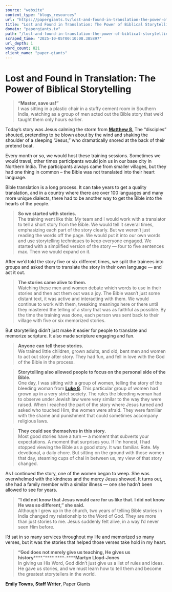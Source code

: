 ```yaml
---
source: "website"
content_type: "blogs_resources"
url: "https://papergiants.tv/lost-and-found-in-translation-the-power-of-biblical-storytelling/"
title: "Lost and Found in Translation: The Power of Biblical Storytelling"
domain: "papergiants.tv"
path: "/lost-and-found-in-translation-the-power-of-biblical-storytelling/"
scraped_time: "2025-10-05T00:10:08.385897"
url_depth: 1
word_count: 821
client_name: "paper-giants"
---
```


# Lost and Found in Translation: The Power of Biblical Storytelling

> ****“Master, save us!”****  
I was sitting in a plastic chair in a stuffy cement room in Southern India, watching as a group of men acted out the Bible story that we’d taught them only hours earlier.

Today’s story was Jesus calming the storm from [****Matthew 8****.](https://www.biblegateway.com/passage/?search=matthew+8%3A23-27&version=NIV) The “disciples” shouted, pretending to be blown about by the wind and shaking the shoulder of a sleeping “Jesus,” who dramatically snored at the back of their pretend boat.

Every month or so, we would host these training sessions. Sometimes we would travel, other times participants would join us in our base city in Northern India. The participants always came from smaller villages, but they had one thing in common – the Bible was not translated into their heart language.

Bible translation is a long process. It can take years to get a quality translation, and in a country where there are over 100 languages and many more unique dialects, there had to be another way to get the Bible into the hearts of the people.

> ****So we started with stories.****  
The training went like this: My team and I would work with a translator to tell a short story from the Bible. We would tell it several times, emphasizing each part of the story clearly. But we weren’t just reading the words off the page. We would put it into our own words and use storytelling techniques to keep everyone engaged. We started with a simplified version of the story — four to five sentences max. Then we would expand on it.

After we’d told the story five or six different times, we split the trainees into groups and asked them to translate the story in their own language — and act it out.

> ****The stories came alive to them.****  
Watching these men and women debate which words to use in their stories and then act them out was a joy. The Bible wasn’t just some distant text, it was active and interacting with them. We would continue to work with them, tweaking meanings here or there until they mastered the telling of a story that was as faithful as possible. By the time the training was done, each person was sent back to their village with five or six memorized stories.

But storytelling didn’t just make it easier for people to translate and memorize scripture. It also made scripture engaging and fun.

> ****Anyone**** ****can**** ****tell these stories.****  
We trained little children, grown adults, and old, bent men and women to act out story after story. They had fun, and fell in love with the God of the Bible in the process.

> ****Storytelling also allowed people to focus on the personal side of the Bible.****  
One day, I was sitting with a group of women, telling the story of the bleeding woman from [****Luke 8****](https://www.biblegateway.com/passage/?search=luke+8%3A40-56&version=NIV). This particular group of women had grown up in a very strict society. The rules the bleeding woman had to observe under Jewish law were very similar to the way they were raised. When I reached the part of the story where Jesus turned and asked who touched Him, the women were afraid. They were familiar with the shame and punishment that could sometimes accompany religious laws.

> ****They could see themselves in this story.****  
Most good stories have a turn — a moment that subverts your expectations. A moment that surprises you. If I’m honest, I had stopped viewing the Bible as a good story. It was familiar. Rote. My devotional, a daily chore. But sitting on the ground with those women that day, steaming cups of chai in between us, my view of that story changed.

As I continued the story, one of the women began to weep. She was overwhelmed with the kindness and the mercy Jesus showed. It turns out, she had a family member with a similar illness — one she hadn’t been allowed to see for years.

> ****“I did not know that Jesus would care for us like that. I did not know He was so different,” she said.****  
Although I grew up in the church, two years of telling Bible stories in India changed my relationship to the Word of God. They are more than just stories to me. Jesus suddenly felt alive, in a way I’d never seen Him before.

I’d sat in so many services throughout my life and memorized so many verses, but it was the stories that helped those verses take hold in my heart.

> ****“God does not merely give us teaching, He gives us**** ****history********.”**** ****–********Martyn Lloyd-Jones****  
In giving us His Word, God didn’t just give us a list of rules and ideas. He gave us stories, and we must learn how to tell them and become the greatest storytellers in the world.

****Emily Towns****, __Staff Writer__, Paper Giants